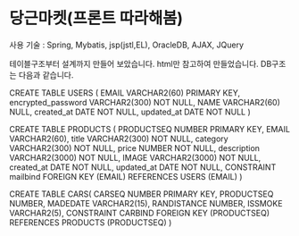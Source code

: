 # 당근마켓(프론트 따라해봄)

사용 기술 : 
Spring, Mybatis, jsp(jstl,EL), OracleDB, AJAX, JQuery


테이블구조부터 설계까지 만들어 보았습니다.
html만 참고하여 만들었습니다.
DB구조는 다음과 같습니다.





CREATE TABLE USERS (
EMAIL VARCHAR2(60) PRIMARY KEY,
encrypted_password VARCHAR2(300) NOT NULL,
NAME VARCHAR2(60) NULL,
created_at DATE NOT NULL,
updated_at DATE NOT NULL
)

CREATE TABLE PRODUCTS (
PRODUCTSEQ NUMBER PRIMARY KEY,
EMAIL VARCHAR2(60),
title VARCHAR2(300) NOT NULL,
category VARCHAR2(300) NOT NULL,
price NUMBER NOT NULL,
description VARCHAR2(3000) NOT NULL,
IMAGE VARCHAR2(3000) NOT NULL,
created_at DATE NOT NULL,
updated_at DATE NOT NULL,
 CONSTRAINT mailbind
    FOREIGN KEY (EMAIL)
    REFERENCES USERS (EMAIL)
)

CREATE TABLE CARS(
CARSEQ NUMBER PRIMARY KEY,
PRODUCTSEQ NUMBER,
MADEDATE VARCHAR2(15),
RANDISTANCE NUMBER,
ISSMOKE VARCHAR2(5),
 CONSTRAINT CARBIND
    FOREIGN KEY (PRODUCTSEQ)
    REFERENCES PRODUCTS (PRODUCTSEQ)
)
